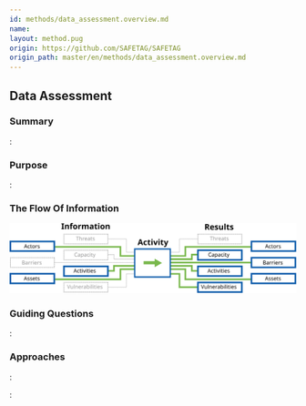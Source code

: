 ```yaml
---
id: methods/data_assessment.overview.md
name: 
layout: method.pug
origin: https://github.com/SAFETAG/SAFETAG
origin_path: master/en/methods/data_assessment.overview.md
---
```

## Data Assessment

### Summary

:[](../methods/data_assessment/summary.md)
### Purpose

:[](../methods/data_assessment/purpose.md)
### The Flow Of Information

![Data Assessment Information Flow](images/info_flows/data_assessment.svg)

### Guiding Questions

:[](../methods/data_assessment/guiding_questions.md)
### Approaches

:[](../methods/data_assessment/approaches.md)

:[](../references/footnotes.md)
